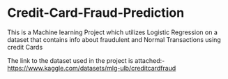 # Credit-Card-Fraud-Prediction
This is a Machine learning Project which utilizes Logistic Regression on a dataset that contains info about fraudulent and Normal Transactions using credit Cards

The link to the dataset used in the project is attached:- https://www.kaggle.com/datasets/mlg-ulb/creditcardfraud
